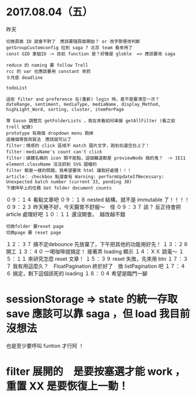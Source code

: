 # 2017.08.04（五）


昨天

```
切換頁面 ID 就會不對了　應該要隨頁面開始？ or 改字那便改判斷
getGroupCustomconfig 拉到 saga ? 北京 team 看來用了
const GID 拿組ID -> 目前 function 是？好像是 globle  => 應該要改 saga

reduce 的 naming 要 follow Trell
rcc 的 var 也應該要用 constant 來抓
９月底 deadline 

todoList

這些 filter and preference 在(重新) login 時，是不是要清空一次？
dateRange, sentiment, mediaType, mediaName, display_Method, highLight_Word, sorting, cluster, itemPerPage

等 Eason 調整完 getFolderLists ，我在來看如何串接 getAllFilter (看之前 trell 紀錄)
prototype 有兩個 dropdown menu 跑掉
這幾個等我改寫法　應該就可以了
filter：情感的 click 區域不 match 圖片文字，跑到右邊空白上了！
filter：mediaName's count can't click
filter：媒體名稱的 icon 類不能點，這個難道都是 previewNode 搞的鬼？　-> IE11 element.className 沒法抓到 SVG 圖檔的
filter 都是一樣的問題，我希望要改 html 讓我好處理！！！
article： checkbox 點選會有 Warning: performUpdateIfNecessary: Unexpected batch number (current 33, pending 30)
下禮拜早上的任務 Get folder document counts
```

０９：１４ 看點文章吧
０９：１８ nested 結構，就不是 immutable 了！！！！
０９：２３ 昨天睡不好，今天腸胃不舒服～　怪
０９：３７ 該？ 反正待會把 article 處理好吧
１０：１１ 還沒開會。　越改越不錯
```
切換folder 要reset page
切換page 要 reset page
```

１２：３７ 搞不定debounce 先放棄了，下午把其他的功能用好先！
１３：２８ 開工
１３：４０ 一喝咖啡就搞定！ 接著弄 loading 顯示
１４：ＸＸ 跳電～
１５：１１ 來研究怎麼 reset 文章！
１５：３９ reset 失敗，先來用 btn 
１７：３７ 我有用這麼久？　FloatPagination 終於好了　換 listPagination 吧
１７：４６ 搞定，剩下這個該死的 loading
１８：０４ 希望是臨門一腳

 
# sessionStorage => state 的統一存取  save 應該可以靠 saga ，但 load 我目前沒想法
  也是至少要呼叫 funtion 才行阿 ！
# filter 展開的　是要按塞選才能 work ，重置 XX 是要恢復上一動！
